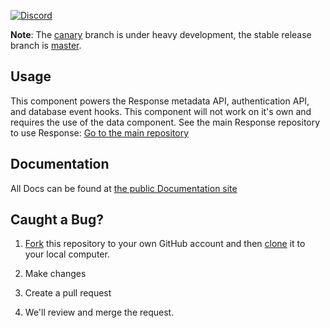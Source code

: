 
[![Discord](https://img.shields.io/discord/270672972694552576.svg?color=%237289DA&label=Join%20Lavra%20on%20Discord&logo=discord&logoColor=white&style=for-the-badge)](https://discord.gg/64UMVWc)  

**Note**: The [canary](../../tree/canary) branch is under heavy development, the stable release branch is [master](../../tree/master).

## Usage

This component powers the Response metadata API, authentication API, and database event hooks. This
component will not work on it's own and requires the use of the data component. See the main Response
repository to use Response: [Go to the main repository](https://github.com/lavrahq/response)

## Documentation

All Docs can be found at [the public Documentation site](https://docs.lavra.io)

## Caught a Bug?

1. [Fork](https://help.github.com/articles/fork-a-repo/) this repository to your own GitHub 
account and then [clone](https://help.github.com/articles/cloning-a-repository/) it to your 
local computer.

2. Make changes

3. Create a pull request

4. We'll review and merge the request.
